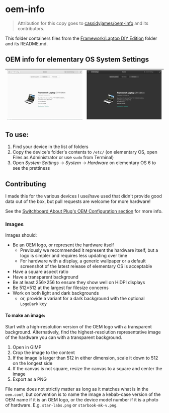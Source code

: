 # oem-info

> Attribution for this copy goes to [cassidyjames/oem-info](https://github.com/cassidyjames/oem-info/blob/fe07f3c9a25416d24fa6a31357eb98f9ce69fefb/README.md) and its contributors.

This folder containers files from the [Framework/Laptop DIY Edition](https://github.com/cassidyjames/oem-info/tree/main/Framework/Laptop%20DIY%20Edition) folder and its README.md.

## OEM info for elementary OS System Settings

![Screenshot](screenshot.png) | ![Screenshot Dark](screenshot-dark.png)
------------------------------|----------------------------------------

## To use:

1. Find your device in the list of folders
2. Copy the device's folder's contents to `/etc/` (on elementary OS, open Files as Administrator or use `sudo` from Terminal)
3. Open _System Settings_ → _System_ → _Hardware_ on elementary OS 6 to see the prettiness

## Contributing

I made this for the various devices I use/have used that didn't provide good data out of the box, but pull requests are welcome for more hardware!

See the [Switchboard About Plug's OEM Configuration section](https://github.com/elementary/switchboard-plug-about/#oem-configuration) for more info.

### Images

Images should:

- Be an OEM logo, or represent the hardware itself
  - Previously we recommended it represent the hardware itself, but a logo is simpler and requires less updating over time
  - For hardware with a display, a generic wallpaper or a default screenshot of the latest release of elementary OS is acceptable
- Have a square aspect ratio
- Have a transparent background
- Be at least 256×256 to ensure they show well on HiDPI displays
- Be 512×512 at the largest for filesize concerns
- Work on both light and dark backgrounds
  - or, provide a variant for a dark background with the optional `LogoDark` key

#### To make an image:

Start with a high-resolution version of the OEM logo with a transparent background. Alternatively, find the highest-resolution representative image of the hardware you can with a transparent background. 

1. Open in GIMP
2. Crop the image to the content
3. If the image is larger than 512 in either dimension, scale it down to 512 on the longest side
4. If the canvas is not square, resize the canvas to a square and center the image
5. Export as a PNG

File name does not strictly matter as long as it matches what is in the `oem.conf`, but convention is to name the image a kebab-case version of the OEM name if it is an OEM logo, or the device model number if it is a photo of hardware. E.g. `star-labs.png` or `starbook-mk-v.png`.
